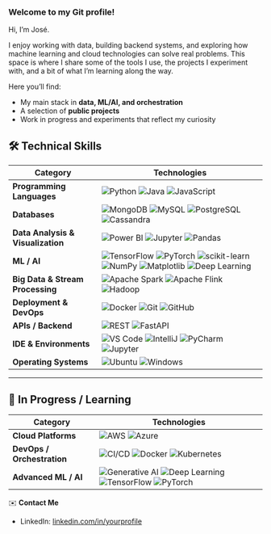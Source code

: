 ### Welcome to my Git profile!


Hi, I’m José.  

I enjoy working with data, building backend systems, and exploring how machine learning and cloud technologies can solve real problems. This space is where I share some of the tools I use, the projects I experiment with, and a bit of what I’m learning along the way.  

Here you’ll find:  
- My main stack in **data, ML/AI, and orchestration**  
- A selection of **public projects**  
- Work in progress and experiments that reflect my curiosity  

## 🛠️ Technical Skills


| Category                  | Technologies |
|---------------------------|--------------|
| **Programming Languages** | ![Python](https://img.shields.io/badge/Python-3776AB?style=for-the-badge&logo=python&logoColor=white) ![Java](https://img.shields.io/badge/Java-007396?style=for-the-badge&logo=java&logoColor=white)  ![JavaScript](https://img.shields.io/badge/JavaScript-F7DF1E?style=for-the-badge&logo=javascript&logoColor=black) |
| **Databases**             | ![MongoDB](https://img.shields.io/badge/MongoDB-4EA94B?style=for-the-badge&logo=mongodb&logoColor=white) ![MySQL](https://img.shields.io/badge/MySQL-005C84?style=for-the-badge&logo=mysql&logoColor=white) ![PostgreSQL](https://img.shields.io/badge/PostgreSQL-316192?style=for-the-badge&logo=postgresql&logoColor=white) ![Cassandra](https://img.shields.io/badge/Cassandra-1281C4?style=for-the-badge&logo=apachecassandra&logoColor=white) |
| **Data Analysis & Visualization** | ![Power BI](https://img.shields.io/badge/Power_BI-F2C811?style=for-the-badge&logo=power-bi&logoColor=black) ![Jupyter](https://img.shields.io/badge/Jupyter-F37626?style=for-the-badge&logo=jupyter&logoColor=white) ![Pandas](https://img.shields.io/badge/Pandas-150458?style=for-the-badge&logo=pandas&logoColor=white) |
| **ML / AI**               | ![TensorFlow](https://img.shields.io/badge/TensorFlow-FF6F00?style=for-the-badge&logo=tensorflow&logoColor=white) ![PyTorch](https://img.shields.io/badge/PyTorch-EE4C2C?style=for-the-badge&logo=pytorch&logoColor=white) ![scikit-learn](https://img.shields.io/badge/scikit--learn-F7931E?style=for-the-badge&logo=scikit-learn&logoColor=white) ![NumPy](https://img.shields.io/badge/NumPy-013243?style=for-the-badge&logo=numpy&logoColor=white) ![Matplotlib](https://img.shields.io/badge/Matplotlib-11557C?style=for-the-badge&logo=matplotlib&logoColor=white)  ![Deep Learning](https://img.shields.io/badge/Deep_Learning-FF6F61?style=for-the-badge) |
| **Big Data & Stream Processing** | ![Apache Spark](https://img.shields.io/badge/Apache_Spark-E25A1C?style=for-the-badge&logo=apache-spark&logoColor=white) ![Apache Flink](https://img.shields.io/badge/Apache_Flink-0095FF?style=for-the-badge&logo=apache-flink&logoColor=white) ![Hadoop](https://img.shields.io/badge/Hadoop-66CCFF?style=for-the-badge&logo=apache-hadoop&logoColor=white) |
| **Deployment & DevOps**   | ![Docker](https://img.shields.io/badge/Docker-2496ED?style=for-the-badge&logo=docker&logoColor=white) ![Git](https://img.shields.io/badge/Git-F05032?style=for-the-badge&logo=git&logoColor=white) ![GitHub](https://img.shields.io/badge/GitHub-181717?style=for-the-badge&logo=github&logoColor=white) |
| **APIs / Backend**        | ![REST](https://img.shields.io/badge/REST-FF6C37?style=for-the-badge) ![FastAPI](https://img.shields.io/badge/FastAPI-009688?style=for-the-badge&logo=fastapi&logoColor=white) |
| **IDE & Environments**    | ![VS Code](https://img.shields.io/badge/VS_Code-007ACC?style=for-the-badge&logo=visual-studio-code&logoColor=white) ![IntelliJ](https://img.shields.io/badge/IntelliJ-000000?style=for-the-badge&logo=intellij-idea&logoColor=white) ![PyCharm](https://img.shields.io/badge/PyCharm-000000?style=for-the-badge&logo=pycharm&logoColor=white) ![Jupyter](https://img.shields.io/badge/Jupyter-F37626?style=for-the-badge&logo=jupyter&logoColor=white)
| **Operating Systems**     | ![Ubuntu](https://img.shields.io/badge/Ubuntu-E95420?style=for-the-badge&logo=ubuntu&logoColor=white) ![Windows](https://img.shields.io/badge/Windows-0078D6?style=for-the-badge&logo=windows&logoColor=white) |


---

## 🌱 In Progress / Learning

| Category                  | Technologies |
|---------------------------|--------------|
| **Cloud Platforms**       | ![AWS](https://img.shields.io/badge/AWS-232F3E?style=for-the-badge&logo=amazon-aws&logoColor=white) ![Azure](https://img.shields.io/badge/Azure-0078D4?style=for-the-badge&logo=microsoft-azure&logoColor=white) |
| **DevOps / Orchestration**| ![CI/CD](https://img.shields.io/badge/CI/CD-6e40c9?style=for-the-badge) ![Docker](https://img.shields.io/badge/Docker-2496ED?style=for-the-badge&logo=docker&logoColor=white) ![Kubernetes](https://img.shields.io/badge/Kubernetes-326CE5?style=for-the-badge&logo=kubernetes&logoColor=white) |
| **Advanced ML / AI**      | ![Generative AI](https://img.shields.io/badge/Generative_AI-6C63FF?style=for-the-badge) ![Deep Learning](https://img.shields.io/badge/Deep_Learning-FF6F61?style=for-the-badge) ![TensorFlow](https://img.shields.io/badge/TensorFlow-FF6F61?style=for-the-badge&logo=tensorflow&logoColor=white) ![PyTorch](https://img.shields.io/badge/PyTorch-EE4C2C?style=for-the-badge&logo=pytorch&logoColor=white) |


✉️ **Contact Me**  

- LinkedIn: [linkedin.com/in/yourprofile]([https://www.linkedin.com/](https://www.linkedin.com/in/josesalasbiedma/))  

